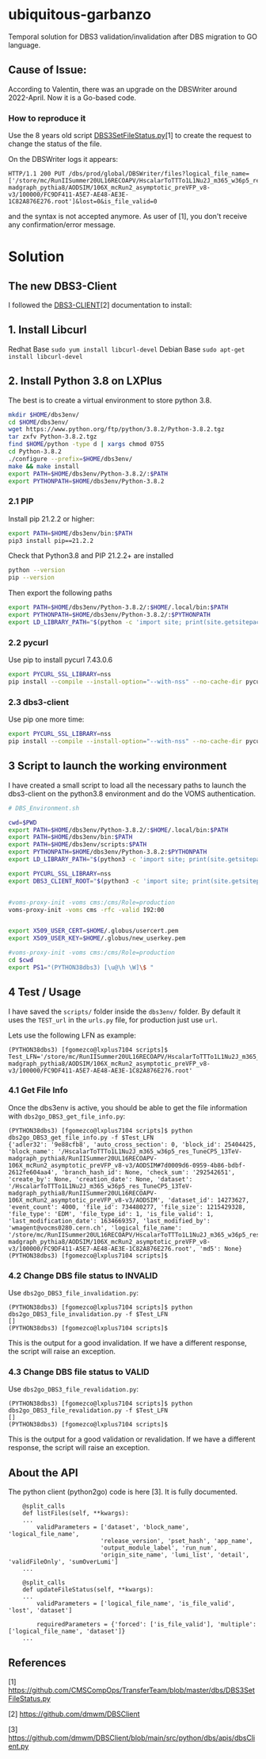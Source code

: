 # ubiquitous-garbanzo
Temporal solution for DBS3 validation/invalidation after DBS migration to GO language.

## Cause of Issue:
According to Valentin, there was an upgrade on the DBSWriter around 2022-April. Now it is a Go-based code.

### How to reproduce it

Use the 8 years old script [DBS3SetFileStatus.py](https://github.com/CMSCompOps/TransferTeam/blob/master/dbs/DBS3SetFileStatus.py
)[1] to create the request to change the status of the file.

On the DBSWriter logs it appears:

```
HTTP/1.1 200 PUT /dbs/prod/global/DBSWriter/files?logical_file_name=['/store/mc/RunIISummer20UL16RECOAPV/HscalarToTTTo1L1Nu2J_m365_w36p5_res_TuneCP5_13TeV-madgraph_pythia8/AODSIM/106X_mcRun2_asymptotic_preVFP_v8-v3/100000/FC9DF411-A5E7-AE48-AE3E-1C82A876E276.root']&lost=0&is_file_valid=0 
```
and the syntax is not accepted anymore.
As user of [1], you don't receive any confirmation/error message.

# Solution

## The new DBS3-Client
I followed the [DBS3-CLIENT](https://github.com/dmwm/DBSClient)[2] documentation to install: 

## 1. Install Libcurl


Redhat Base
`sudo yum install libcurl-devel`
Debian Base
`sudo apt-get install libcurl-devel`

## 2. Install Python 3.8 on LXPlus
The best is to create a virtual environment to store python 3.8.

```sh
mkdir $HOME/dbs3env/
cd $HOME/dbs3env/
wget https://www.python.org/ftp/python/3.8.2/Python-3.8.2.tgz
tar zxfv Python-3.8.2.tgz
find $HOME/python -type d | xargs chmod 0755
cd Python-3.8.2
./configure --prefix=$HOME/dbs3env/
make && make install
export PATH=$HOME/dbs3env/Python-3.8.2/:$PATH
export PYTHONPATH=$HOME/dbs3env/Python-3.8.2
```

### 2.1 PIP
Install pip 21.2.2 or higher:
```sh
export PATH=$HOME/dbs3env/bin:$PATH
pip3 install pip==21.2.2
```
Check that Python3.8 and PIP 21.2.2+ are installed
```sh
python --version
pip --version
```
Then export the following paths
```sh
export PATH=$HOME/dbs3env/Python-3.8.2/:$HOME/.local/bin:$PATH
export PYTHONPATH=$HOME/dbs3env/Python-3.8.2/:$PYTHONPATH
export LD_LIBRARY_PATH="$(python -c 'import site; print(site.getsitepackages()[0])')":$LD_LIBRARY_PATH
```
### 2.2 pycurl
Use pip to install pycurl 7.43.0.6
```sh
export PYCURL_SSL_LIBRARY=nss
pip install --compile --install-option="--with-nss" --no-cache-dir pycurl==7.43.0.6
```
### 2.3 dbs3-client
Use pip one more time:
```sh
export PYCURL_SSL_LIBRARY=nss
pip install --compile --install-option="--with-nss" --no-cache-dir pycurl==7.43.0.6
```


## 3 Script to launch the working environment

I have created a small script to load all the necessary paths to launch the dbs3-client on the python3.8 environment and do the VOMS authentication.

```sh
# DBS_Environment.sh

cwd=$PWD
export PATH=$HOME/dbs3env/Python-3.8.2/:$HOME/.local/bin:$PATH
export PATH=$HOME/dbs3env/bin:$PATH
export PATH=$HOME/dbs3env/scripts:$PATH
export PYTHONPATH=$HOME/dbs3env/Python-3.8.2:$PYTHONPATH
export LD_LIBRARY_PATH="$(python3 -c 'import site; print(site.getsitepackages()[0])')":$LD_LIBRARY_PATH

export PYCURL_SSL_LIBRARY=nss
export DBS3_CLIENT_ROOT="$(python3 -c 'import site; print(site.getsitepackages()[0])')"/dbs/


#voms-proxy-init -voms cms:/cms/Role=production
voms-proxy-init -voms cms -rfc -valid 192:00


export X509_USER_CERT=$HOME/.globus/usercert.pem
export X509_USER_KEY=$HOME/.globus/new_userkey.pem

#voms-proxy-init -voms cms:/cms/Role=production
cd $cwd
export PS1="(PYTHON38dbs3) [\u@\h \W]\$ "
```


## 4 Test / Usage

I have saved the `scripts/` folder inside the `dbs3env/` folder. By default it uses the `TEST_url` in the `urls.py` file, for production just use `url`.


Lets use the following LFN as example:
```
(PYTHON38dbs3) [fgomezco@lxplus7104 scripts]$ Test_LFN='/store/mc/RunIISummer20UL16RECOAPV/HscalarToTTTo1L1Nu2J_m365_w36p5_res_TuneCP5_13TeV-madgraph_pythia8/AODSIM/106X_mcRun2_asymptotic_preVFP_v8-v3/100000/FC9DF411-A5E7-AE48-AE3E-1C82A876E276.root'
```
### 4.1 Get File Info
Once the dbs3env is active, you should be able to get the file information with `dbs2go_DBS3_get_file_info.py`:
```
(PYTHON38dbs3) [fgomezco@lxplus7104 scripts]$ python dbs2go_DBS3_get_file_info.py -f $Test_LFN
{'adler32': '9e88cfb8', 'auto_cross_section': 0, 'block_id': 25404425, 'block_name': '/HscalarToTTTo1L1Nu2J_m365_w36p5_res_TuneCP5_13TeV-madgraph_pythia8/RunIISummer20UL16RECOAPV-106X_mcRun2_asymptotic_preVFP_v8-v3/AODSIM#7d0009d6-0959-4b86-bdbf-2612fe604aa4', 'branch_hash_id': None, 'check_sum': '292542651', 'create_by': None, 'creation_date': None, 'dataset': '/HscalarToTTTo1L1Nu2J_m365_w36p5_res_TuneCP5_13TeV-madgraph_pythia8/RunIISummer20UL16RECOAPV-106X_mcRun2_asymptotic_preVFP_v8-v3/AODSIM', 'dataset_id': 14273627, 'event_count': 4000, 'file_id': 734480277, 'file_size': 1215429328, 'file_type': 'EDM', 'file_type_id': 1, 'is_file_valid': 1, 'last_modification_date': 1634669357, 'last_modified_by': 'wmagent@vocms0280.cern.ch', 'logical_file_name': '/store/mc/RunIISummer20UL16RECOAPV/HscalarToTTTo1L1Nu2J_m365_w36p5_res_TuneCP5_13TeV-madgraph_pythia8/AODSIM/106X_mcRun2_asymptotic_preVFP_v8-v3/100000/FC9DF411-A5E7-AE48-AE3E-1C82A876E276.root', 'md5': None}
(PYTHON38dbs3) [fgomezco@lxplus7104 scripts]$ 
```
### 4.2 Change DBS file status to INVALID
Use `dbs2go_DBS3_file_invalidation.py`:
```
(PYTHON38dbs3) [fgomezco@lxplus7104 scripts]$ python dbs2go_DBS3_file_invalidation.py -f $Test_LFN
[]
(PYTHON38dbs3) [fgomezco@lxplus7104 scripts]$ 
```
This is the output for a good invalidation. If we have a different response, the script will raise an exception.

### 4.3 Change DBS file status to VALID
Use `dbs2go_DBS3_file_revalidation.py`:
```
(PYTHON38dbs3) [fgomezco@lxplus7104 scripts]$ python dbs2go_DBS3_file_revalidation.py -f $Test_LFN
[]
(PYTHON38dbs3) [fgomezco@lxplus7104 scripts]$ 
```
This is the output for a good validation or revalidation. If we have a different response, the script will raise an exception.

## About the API

The python client (python2go) code is here [3]. It is fully documented.

```
    @split_calls
    def listFiles(self, **kwargs):
    ...
        validParameters = ['dataset', 'block_name', 'logical_file_name',
                          'release_version', 'pset_hash', 'app_name',
                          'output_module_label', 'run_num',
                          'origin_site_name', 'lumi_list', 'detail', 'validFileOnly', 'sumOverLumi']
    ...
    
    @split_calls
    def updateFileStatus(self, **kwargs):
    ...
        validParameters = ['logical_file_name', 'is_file_valid', 'lost', 'dataset']

        requiredParameters = {'forced': ['is_file_valid'], 'multiple': ['logical_file_name', 'dataset']}
    ...    

```


## References

[1] https://github.com/CMSCompOps/TransferTeam/blob/master/dbs/DBS3SetFileStatus.py

[2] https://github.com/dmwm/DBSClient

[3] https://github.com/dmwm/DBSClient/blob/main/src/python/dbs/apis/dbsClient.py
